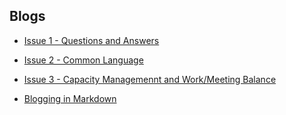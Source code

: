 ## Blogs

- [Issue 1 - Questions and Answers](Issue1.md)
- [Issue 2 - Common Language](Issue2.md)
- [Issue 3 - Capacity Managemennt and Work/Meeting Balance](Issue3.md)

- [Blogging in Markdown](BlogInMd.md)

